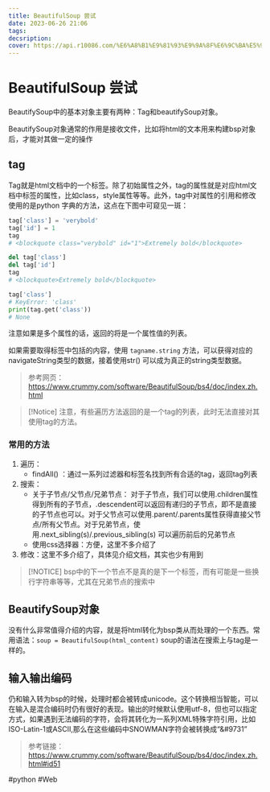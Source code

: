 ```yaml
---
title: BeautifulSoup 尝试
date: 2023-06-26 21:06
tags: 
decsription:
cover: https://api.r10086.com/%E6%A8%B1%E9%81%93%E9%9A%8F%E6%9C%BA%E5%9B%BE%E7%89%87api%E6%8E%A5%E5%8F%A3.php?%E5%9B%BE%E7%89%87%E7%B3%BB%E5%88%97=%E5%8A%A8%E6%BC%AB%E7%BB%BC%E5%90%882
---
```



# BeautifulSoup 尝试

BeautifySoup中的基本对象主要有两种：Tag和beautifySoup对象。

BeautifySoup对象通常的作用是接收文件，比如将html的文本用来构建bsp对象后，才能对其做一定的操作


## tag

Tag就是html文档中的一个标签。除了初始属性之外，tag的属性就是对应html文档中标签的属性，比如class，style属性等等。此外，tag中对属性的引用和修改使用的是python 字典的方法，这点在下图中可窥见一斑：

```python
tag['class'] = 'verybold'
tag['id'] = 1
tag
# <blockquote class="verybold" id="1">Extremely bold</blockquote>

del tag['class']
del tag['id']
tag
# <blockquote>Extremely bold</blockquote>

tag['class']
# KeyError: 'class'
print(tag.get('class'))
# None
```

注意如果是多个属性的话，返回的将是一个属性值的列表。

如果需要取得标签中包括的内容，使用 `tagname.string` 方法，可以获得对应的navigateString类型的数据，接着使用str() 可以成为真正的string类型数据。

> 参考网页：https://www.crummy.com/software/BeautifulSoup/bs4/doc/index.zh.html

> [!Notice]
> 注意，有些遍历方法返回的是一个tag的列表，此时无法直接对其使用tag的方法。

### 常用的方法

1. 遍历：
    - findAll() ：通过一系列过滤器和标签名找到所有合适的tag，返回tag列表
2. 搜索：
    -  关于子节点/父节点/兄弟节点：
        对于子节点，我们可以使用.children属性得到所有的子节点，.descendent可以返回有递归的子节点，即不是直接的子节点也可以。对于父节点可以使用.parent/.parents属性获得直接父节点/所有父节点。对于兄弟节点，使用.next_sibling(s)/.previous_sibling(s) 可以遍历前后的兄弟节点
    - 使用css选择器：方便，这里不多介绍了
3. 修改：这里不多介绍了，具体见介绍文档，其实也少有用到
> [!NOTICE]
> bsp中的下一个节点不是真的是下一个标签，而有可能是一些换行字符串等等，尤其在兄弟节点的搜索中
> 


## BeautifySoup对象

没有什么非常值得介绍的内容，就是将html转化为bsp类从而处理的一个东西。常用语法：`soup = BeautifulSoup(html_content)`
soup的语法在搜索上与tag是一样的。


## 输入输出编码

仍和输入转为bsp的时候，处理时都会被转成unicode。这个转换相当智能，可以在输入是混合编码时仍有很好的表现。输出的时候默认使用utf-8，但也可以指定方式，如果遇到无法编码的字符，会将其转化为一系列XML特殊字符引用，比如ISO-Latin-1或ASCII,那么在这些编码中SNOWMAN字符会被转换成“&#9731”

> 参考链接：https://www.crummy.com/software/BeautifulSoup/bs4/doc/index.zh.html#id51

#python #Web 

